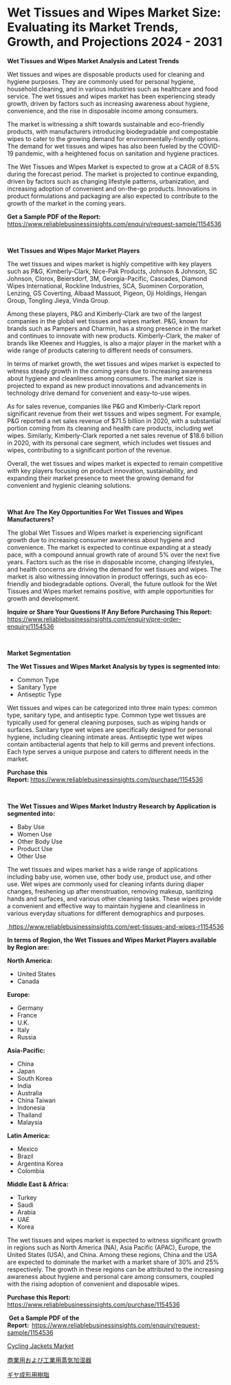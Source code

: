 <p><h1>Wet Tissues and Wipes Market Size: Evaluating its Market Trends, Growth, and Projections 2024 - 2031</h1></p><p><strong>Wet Tissues and Wipes Market Analysis and Latest Trends</strong></p>
<p><p>Wet tissues and wipes are disposable products used for cleaning and hygiene purposes. They are commonly used for personal hygiene, household cleaning, and in various industries such as healthcare and food service. The wet tissues and wipes market has been experiencing steady growth, driven by factors such as increasing awareness about hygiene, convenience, and the rise in disposable income among consumers. </p><p>The market is witnessing a shift towards sustainable and eco-friendly products, with manufacturers introducing biodegradable and compostable wipes to cater to the growing demand for environmentally-friendly options. The demand for wet tissues and wipes has also been fueled by the COVID-19 pandemic, with a heightened focus on sanitation and hygiene practices.</p><p>The Wet Tissues and Wipes Market is expected to grow at a CAGR of 8.5% during the forecast period. The market is projected to continue expanding, driven by factors such as changing lifestyle patterns, urbanization, and increasing adoption of convenient and on-the-go products. Innovations in product formulations and packaging are also expected to contribute to the growth of the market in the coming years.</p></p>
<p><strong>Get a Sample PDF of the Report:&nbsp;</strong> <a href="https://www.reliablebusinessinsights.com/enquiry/request-sample/1154536">https://www.reliablebusinessinsights.com/enquiry/request-sample/1154536</a></p>
<p>&nbsp;</p>
<p><strong>Wet Tissues and Wipes Major Market Players</strong></p>
<p><p>The wet tissues and wipes market is highly competitive with key players such as P&G, Kimberly-Clark, Nice-Pak Products, Johnson & Johnson, SC Johnson, Clorox, Beiersdorf, 3M, Georgia-Pacific, Cascades, Diamond Wipes International, Rockline Industries, SCA, Suominen Corporation, Lenzing, GS Coverting, Albaad Massuot, Pigeon, Oji Holdings, Hengan Group, Tongling Jieya, Vinda Group. </p><p>Among these players, P&G and Kimberly-Clark are two of the largest companies in the global wet tissues and wipes market. P&G, known for brands such as Pampers and Charmin, has a strong presence in the market and continues to innovate with new products. Kimberly-Clark, the maker of brands like Kleenex and Huggies, is also a major player in the market with a wide range of products catering to different needs of consumers.</p><p>In terms of market growth, the wet tissues and wipes market is expected to witness steady growth in the coming years due to increasing awareness about hygiene and cleanliness among consumers. The market size is projected to expand as new product innovations and advancements in technology drive demand for convenient and easy-to-use wipes.</p><p>As for sales revenue, companies like P&G and Kimberly-Clark report significant revenue from their wet tissues and wipes segment. For example, P&G reported a net sales revenue of $71.5 billion in 2020, with a substantial portion coming from its cleaning and health care products, including wet wipes. Similarly, Kimberly-Clark reported a net sales revenue of $18.6 billion in 2020, with its personal care segment, which includes wet tissues and wipes, contributing to a significant portion of the revenue.</p><p>Overall, the wet tissues and wipes market is expected to remain competitive with key players focusing on product innovation, sustainability, and expanding their market presence to meet the growing demand for convenient and hygienic cleaning solutions.</p></p>
<p>&nbsp;</p>
<p><strong>What Are The Key Opportunities For Wet Tissues and Wipes Manufacturers?</strong></p>
<p><p>The global Wet Tissues and Wipes market is experiencing significant growth due to increasing consumer awareness about hygiene and convenience. The market is expected to continue expanding at a steady pace, with a compound annual growth rate of around 5% over the next five years. Factors such as the rise in disposable income, changing lifestyles, and health concerns are driving the demand for wet tissues and wipes. The market is also witnessing innovation in product offerings, such as eco-friendly and biodegradable options. Overall, the future outlook for the Wet Tissues and Wipes market remains positive, with ample opportunities for growth and development.</p></p>
<p><strong>Inquire or Share Your Questions If Any Before Purchasing This Report:</strong> <a href="https://www.reliablebusinessinsights.com/enquiry/pre-order-enquiry/1154536">https://www.reliablebusinessinsights.com/enquiry/pre-order-enquiry/1154536</a></p>
<p>&nbsp;</p>
<p><strong>Market Segmentation</strong></p>
<p><strong>The Wet Tissues and Wipes Market Analysis by types is segmented into:</strong></p>
<p><ul><li>Common Type</li><li>Sanitary Type</li><li>Antiseptic Type</li></ul></p>
<p><p>Wet tissues and wipes can be categorized into three main types: common type, sanitary type, and antiseptic type. Common type wet tissues are typically used for general cleaning purposes, such as wiping hands or surfaces. Sanitary type wet wipes are specifically designed for personal hygiene, including cleaning intimate areas. Antiseptic type wet wipes contain antibacterial agents that help to kill germs and prevent infections. Each type serves a unique purpose and caters to different needs in the market.</p></p>
<p><strong>Purchase this Report:&nbsp;</strong><a href="https://www.reliablebusinessinsights.com/purchase/1154536">https://www.reliablebusinessinsights.com/purchase/1154536</a></p>
<p>&nbsp;</p>
<p><strong>The Wet Tissues and Wipes Market Industry Research by Application is segmented into:</strong></p>
<p><ul><li>Baby Use</li><li>Women Use</li><li>Other Body Use</li><li>Product Use</li><li>Other Use</li></ul></p>
<p><p>The wet tissues and wipes market has a wide range of applications including baby use, women use, other body use, product use, and other use. Wet wipes are commonly used for cleaning infants during diaper changes, freshening up after menstruation, removing makeup, sanitizing hands and surfaces, and various other cleaning tasks. These wipes provide a convenient and effective way to maintain hygiene and cleanliness in various everyday situations for different demographics and purposes.</p></p>
<p><a href="https://www.reliablebusinessinsights.com/wet-tissues-and-wipes-r1154536">&nbsp;https://www.reliablebusinessinsights.com/wet-tissues-and-wipes-r1154536</a></p>
<p><strong>In terms of Region, the Wet Tissues and Wipes Market Players available by Region are:</strong></p>
<p>
    <p> <strong> North America: </strong>
        <ul>
            <li>United States</li>
            <li>Canada</li>
        </ul>
        </p> 
    <p> <strong> Europe: </strong>
        <ul>
            <li>Germany</li>
            <li>France</li>
            <li>U.K.</li>
            <li>Italy</li>
            <li>Russia</li>
        </ul>
        </p> 
    <p> <strong> Asia-Pacific: </strong>
        <ul>
            <li>China</li>
            <li>Japan</li>
            <li>South Korea</li>
            <li>India</li>
            <li>Australia</li>
            <li>China Taiwan</li>
            <li>Indonesia</li>
            <li>Thailand</li>
            <li>Malaysia</li>
        </ul>
        </p> 
    <p> <strong> Latin America: </strong>
        <ul>
            <li>Mexico</li>
            <li>Brazil</li>
            <li>Argentina Korea</li>
            <li>Colombia</li>
        </ul>
        </p> 
    <p> <strong> Middle East & Africa: </strong>
        <ul>
            <li>Turkey</li>
            <li>Saudi</li>
            <li>Arabia</li>
            <li>UAE</li>
            <li>Korea</li>
        </ul>
    </p>
    </p>
<p><p>The wet tissues and wipes market is expected to witness significant growth in regions such as North America (NA), Asia Pacific (APAC), Europe, the United States (USA), and China. Among these regions, China and the USA are expected to dominate the market with a market share of 30% and 25% respectively. The growth in these regions can be attributed to the increasing awareness about hygiene and personal care among consumers, coupled with the rising adoption of convenient and disposable wipes.</p></p>
<p><strong>Purchase this Report: </strong><a href="https://www.reliablebusinessinsights.com/purchase/1154536">https://www.reliablebusinessinsights.com/purchase/1154536</a></p>
<p>&nbsp;<strong>Get a Sample PDF of the Report:&nbsp;&nbsp;</strong><a href="https://www.reliablebusinessinsights.com/enquiry/request-sample/1154536">https://www.reliablebusinessinsights.com/enquiry/request-sample/1154536</a></p>
<p><strong></strong></p>
<p><p><a href="https://github.com/santosh758595/Market-Research-Report-List-5/blob/main/cycling-jackets-market.md">Cycling Jackets Market</a></p><p><a href="https://github.com/oqxogxyvqe90775/Market-Research-Report-List-2/blob/main/2812576145962.md">商業用および工業用蒸気加湿器</a></p><p><a href="https://medium.com/@annchovey2023/%E3%82%AE%E3%82%A2%E6%88%90%E5%BD%A2%E7%94%A8%E6%A8%B9%E8%84%82%E5%B8%82%E5%A0%B4%E3%81%AE%E5%B8%82%E5%A0%B4%E8%A6%8F%E6%A8%A1%E3%81%AF-%E3%81%AE%E5%B9%B4%E5%B9%B3%E5%9D%87%E6%88%90%E9%95%B7%E7%8E%87%E3%81%A7%E5%A2%97%E5%8A%A0%E3%81%97%E3%81%A6%E3%81%8A%E3%82%8A-%E3%81%93%E3%81%AE%E3%83%AC%E3%83%9D%E3%83%BC%E3%83%88%E3%81%A7%E3%81%AF%E5%B8%82%E5%A0%B4%E3%82%BB%E3%82%B0%E3%83%A1%E3%83%B3%E3%83%86%E3%83%BC%E3%82%B7%E3%83%A7%E3%83%B3-%E6%88%90%E9%95%B7-%E3%81%8A%E3%82%88%E3%81%B32024%E5%B9%B4%E3%81%8B%E3%82%892031%E5%B9%B4%E3%81%BE%E3%81%A7%E3%81%AE%E4%BA%88%E6%B8%AC%E3%81%AB%E3%81%A4%E3%81%84%E3%81%A6%E5%88%86%E6%9E%90%E3%81%97%E3%81%A6%E3%81%84%E3%81%BE%E3%81%99-7f1fe4be90bb">ギヤ成形用樹脂</a></p></p>